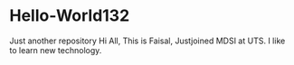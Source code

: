 # Hello-World132
Just another repository
Hi All,
This is Faisal, Justjoined MDSI at UTS.
I like to learn new technology.
